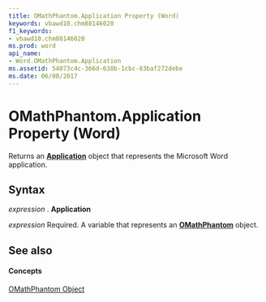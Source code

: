 ```yaml
---
title: OMathPhantom.Application Property (Word)
keywords: vbawd10.chm88146020
f1_keywords:
- vbawd10.chm88146020
ms.prod: word
api_name:
- Word.OMathPhantom.Application
ms.assetid: 54073c4c-366d-638b-1cbc-83baf272debe
ms.date: 06/08/2017
---
```



# OMathPhantom.Application Property (Word)

Returns an  **[Application](Word.Application.md)** object that represents the Microsoft Word application.


## Syntax

 _expression_ . **Application**

 _expression_ Required. A variable that represents an **[OMathPhantom](Word.OMathPhantom.md)** object.


## See also


#### Concepts


[OMathPhantom Object](Word.OMathPhantom.md)

